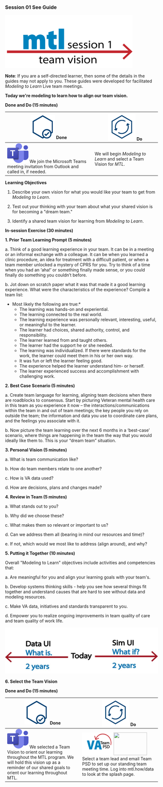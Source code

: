 ### Session 01 See Guide

[<img src = "https://github.com/lzim/teampsd/blob/master/resources/title_slides/mtl_s01_teamvision_title.png?raw=true" height = "175" width = "420">](#DontLink)

**Note**: If you are a self-directed learner, then some of the details in the guides may not apply to you. These guides were developed for facilitated *Modeling to Learn* Live team meetings.

**Today we're modeling to learn how to align our team vision.**

**Done and Do (15 minutes)**

<!-- Do/Done Tables -->
| [<img src = "https://github.com/lzim/teampsd/blob/master/resources/icons/done.png?raw=true" height = "80" width = "80">](#.) **Done** | [<img src = "https://github.com/lzim/teampsd/blob/master/resources/icons/do.png?raw=true" height = "90" width = "90">](#.) **Do** |
-- | -- 
| [<img src = "https://github.com/lzim/teampsd/blob/master/resources/logos/ms_teams_logo.png?raw=true" height = "65" width = "70">](#.) We join the Microsoft Teams meeting invitation from Outlook and called in, if needed. | We will begin _Modeling to Learn_ and select a Team Vision for _MTL_.|

**Learning Objectives**

1. Describe your own vision for what you would like your team to get from *Modeling to Learn*.

2. Test out your thinking with your team about what your shared vision is for becoming a "dream team."

3. Identify a shared team vision for learning from *Modeling to Learn*.

**In-session Exercise (30 minutes)**

**1. Prior Team Learning Prompt (5 minutes)**

a. Think of a good learning experience in your team. It can be in a meeting or an informal exchange with a colleague. It can be when you learned a clinic procedure, an idea for treatment with a difficult patient, or when a team member unlocked a mystery of CPRS for you. Try to think of a time when you had an ‘aha!’ or something finally made sense, or you could finally do something you couldn’t before.

b. Jot down on scratch paper what it was that made it a good learning experience. What were the characteristics of the experience? Compile a team list:

- Most likely the following are true:*
  - The learning was hands-on and experiential.
  - The learning connected to the real world.
  - The learning experience was personally relevant, interesting, useful, or meaningful to the learner.
  - The learner had choices, shared authority, control, and responsibility.
  - The learner learned from and taught others.
  - The learner had the support he or she needed.
  - The learning was individualized. If there were standards for the work, the learner could meet them in his or her own way.
  - It was fun or left the learner feeling good.
  - The experience helped the learner understand him- or herself.
  - The learner experienced success and accomplishment with challenging work.

**2. Best Case Scenario (5 minutes)**

a. Create team language for learning, aligning team decisions when there are roadblocks to consensus. Start by picturing Veteran mental health care in this team as you experience it now – the interactions/communications within the team in and out of team meetings; the key people you rely on outside the team; the information and data you use to coordinate care plans, and the feelings you associate with it.

b. Now picture the team learning over the next 6 months in a ‘best-case’ scenario, where things are happening in the team the way that you would ideally like them to. This is your “dream team” situation.

**3. Personal Vision (5 minutes)**

a. What is team communication like?

b. How do team members relate to one another?

c. How is VA data used?

d. How are decisions, plans and changes made?

**4. Review in Team (5 minutes)**

a. What stands out to you?

b. Why did we choose these?

c. What makes them so relevant or important to us?

d. Can we address them all (bearing in mind our resources and time)?

e. If not, which would we most like to address (align around), and why?

**5. Putting it Together (10 minutes)**

Overall "Modeling to Learn" objectives include activities and competencies that:

a. Are meaningful for you and align your learning goals with your team's.

b. Develop systems thinking skills - help you see how several things fit together and understand causes that are hard to see without data and modeling resources.

c. Make VA data, initiatives and standards transparent to you.

d. Empower you to realize ongoing improvements in team quality of care and team quality of work life.

[<img src = "https://raw.githubusercontent.com/lzim/teampsd/master/resources/illustrations/data_ui_sim_ui.png?raw=true">](#DontLink)

**6. Select the Team Vision**

**Done and Do (15 minutes)**

<!-- Done and Do Tables -->

| [<img src = "https://github.com/lzim/teampsd/blob/master/resources/icons/done.png?raw=true" height = "80" width = "80">](#.) **Done** | [<img src = "https://github.com/lzim/teampsd/blob/master/resources/icons/do.png?raw=true" height = "90" width = "90">](#DontLink) **Do** |
-- | -- 
| [<img src = "https://github.com/lzim/teampsd/blob/master/resources/logos/ms_teams_logo.png?raw=true" height = "65" width = "70">](#.) We selected a Team Vision to orient our learning throughout the MTL program. We will hold this vision up as a reminder of our shared goals to orient our learning throughout MTL. | [<img src = "https://github.com/lzim/teampsd/blob/master/resources/logos/va_team_psd_logo_sq_sm.png?raw=true" height = "75" width = "100">](mailto:mtl.help@va.gov) [<img src = "https://raw.githubusercontent.com/lzim/teampsd/master/resources/logos/mtl_how_data_sm.png?raw=true" height = "75" width = "110">](http://mtl.how/data)  Select a team lead and email Team PSD to set up our standing team meeting time. Log into mtl.how/data to look at the splash page.|
